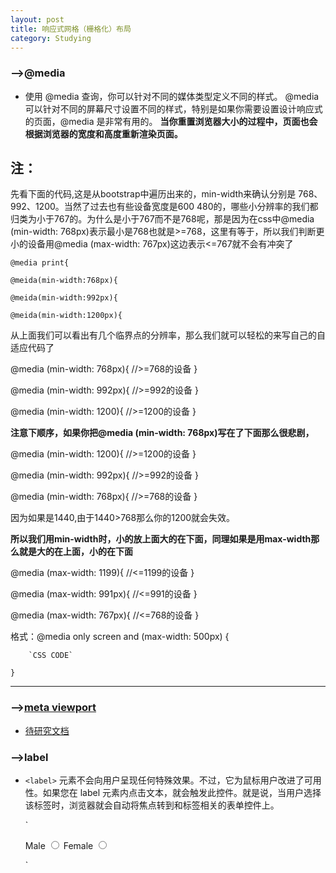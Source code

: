 ```yaml
---
layout: post
title: 响应式网格（栅格化）布局
category: Studying
---
```


### -->@media

+ 使用 @media 查询，你可以针对不同的媒体类型定义不同的样式。
@media 可以针对不同的屏幕尺寸设置不同的样式，特别是如果你需要设置设计响应式的页面，@media 是非常有用的。
**当你重置浏览器大小的过程中，页面也会根据浏览器的宽度和高度重新渲染页面。**

## 注：

先看下面的代码,这是从bootstrap中遍历出来的，min-width来确认分别是
768、992、1200。当然了过去也有些设备宽度是600 480的，哪些小分辨率的我们都归类为小于767的。为什么是小于767而不是768呢，那是因为在css中@media (min-width: 768px)表示最小是768也就是>=768，这里有等于，所以我们判断更小的设备用@media (max-width: 767px)这边表示<=767就不会有冲突了

`@media print{`

`@meida(min-width:768px){`

`@meida(min-width:992px){`

`@meida(min-width:1200px){`

从上面我们可以看出有几个临界点的分辨率，那么我们就可以轻松的来写自己的自适应代码了

@media (min-width: 768px){ //>=768的设备 }

@media (min-width: 992px){ //>=992的设备 }

@media (min-width: 1200){ //>=1200的设备 }

**注意下顺序，如果你把@media (min-width: 768px)写在了下面那么很悲剧，**

@media (min-width: 1200){ //>=1200的设备 }

@media (min-width: 992px){ //>=992的设备 }

@media (min-width: 768px){ //>=768的设备 }

因为如果是1440,由于1440>768那么你的1200就会失效。

**所以我们用min-width时，小的放上面大的在下面，同理如果是用max-width那么就是大的在上面，小的在下面**

@media (max-width: 1199){ //<=1199的设备 }

@media (max-width: 991px){ //<=991的设备 }

@media (max-width: 767px){ //<=768的设备 }


格式：@media only screen and (max-width: 500px) {

   		`CSS CODE`

    }

---

### -->[meta viewport](http://zh.learnlayout.com/media-queries.html)

+ [待研究文档](https://dev.opera.com/articles/an-introduction-to-meta-viewport-and-viewport/)

### -->label

+	`<label>` 元素不会向用户呈现任何特殊效果。不过，它为鼠标用户改进了可用性。如果您在 label 元素内点击文本，就会触发此控件。就是说，当用户选择该标签时，浏览器就会自动将焦点转到和标签相关的表单控件上。

	`<form>
  		<label for="male">Male</label>
 		<input type="radio" name="sex" id="male" />
  		<label for="female">Female</label>
  		<input type="radio" name="sex" id="female" />
	</form>`


